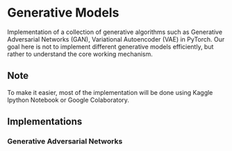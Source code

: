# Generative Models

Implementation of a collection of generative algorithms such as Generative Adversarial Networks (GAN), Variational Autoencoder (VAE) in PyTorch. Our goal here is not to implement different generative models efficiently, but rather to understand the core working mechanism. 

## Note

To make it easier, most of the implementation will be done using Kaggle Ipython Notebook or Google Colaboratory.

## Implementations

### Generative Adversarial Networks
